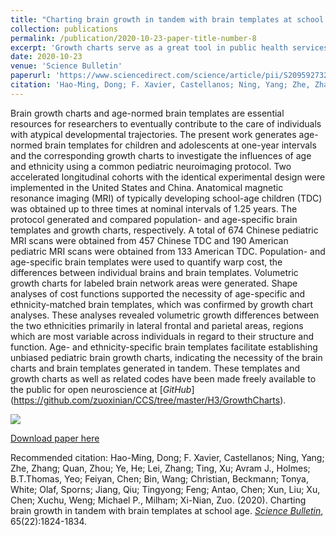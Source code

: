 ```yaml
---
title: "Charting brain growth in tandem with brain templates at school age"
collection: publications
permalink: /publication/2020-10-23-paper-title-number-8
excerpt: 'Growth charts serve as a great tool in public health services. They can help to screen or evaluate the developmental status of individuals based on deviations from normative age-expected values, while monitoring the early detection of abnormal growth and follow-up intervention when required. This approach also has potential in evaluating the neurodevelopmental status, but which is impeded by the lack of reliable brain growth charts. In this work, the researchers analyzed a large neuroimaging dataset of Chinese and American pediatric brains, and demonstrated that age- and ethnicity-specific brain templates enable more reliable and accurate mapping of human brain growth charts. They found that the ethnic difference in cortical volume is a marker of developmental divergence, particularly in cortical areas of the high-order associative networks, which exhibit greater functional flexibility, morphological variability and hemispheric asymmetry. This finding not only evidences the necessity of growth charts and templates generated in tandem for the developing brain but also provides a reference resource for neurodevelopmental studies in Chinese population.'
date: 2020-10-23
venue: 'Science Bulletin'
paperurl: 'https://www.sciencedirect.com/science/article/pii/S2095927320304965'
citation: 'Hao-Ming, Dong; F. Xavier, Castellanos; Ning, Yang; Zhe, Zhang; Quan, Zhou; Ye, He; Lei, Zhang; Ting, Xu; Avram J., Holmes; B.T.Thomas, Yeo; Feiyan, Chen; Bin, Wang; Christian, Beckmann; Tonya, White; Olaf, Sporns; Jiang, Qiu; Tingyong; Feng; Antao, Chen; Xun, Liu; Xu, Chen; Xuchu, Weng; Michael P., Milham; Xi-Nian, Zuo. (2020). &quot;Charting brain growth in tandem with brain templates at school age.&quot; <i>Science Bulletin</i>, 65(22):1824-1834.'
---
```

Brain growth charts and age-normed brain templates are essential resources for researchers to eventually contribute to the care of individuals with atypical developmental trajectories. The present work generates age-normed brain templates for children and adolescents at one-year intervals and the corresponding growth charts to investigate the influences of age and ethnicity using a common pediatric neuroimaging protocol. Two accelerated longitudinal cohorts with the identical experimental design were implemented in the United States and China. Anatomical magnetic resonance imaging (MRI) of typically developing school-age children (TDC) was obtained up to three times at nominal intervals of 1.25 years. The protocol generated and compared population- and age-specific brain templates and growth charts, respectively. A total of 674 Chinese pediatric MRI scans were obtained from 457 Chinese TDC and 190 American pediatric MRI scans were obtained from 133 American TDC. Population- and age-specific brain templates were used to quantify warp cost, the differences between individual brains and brain templates. Volumetric growth charts for labeled brain network areas were generated. Shape analyses of cost functions supported the necessity of age-specific and ethnicity-matched brain templates, which was confirmed by growth chart analyses. These analyses revealed volumetric growth differences between the two ethnicities primarily in lateral frontal and parietal areas, regions which are most variable across individuals in regard to their structure and function. Age- and ethnicity-specific brain templates facilitate establishing unbiased pediatric brain growth charts, indicating the necessity of the brain charts and brain templates generated in tandem. These templates and growth charts as well as related codes have been made freely available to the public for open neuroscience at [<i>GitHub</i>] (https://github.com/zuoxinian/CCS/tree/master/H3/GrowthCharts).

<img src='/images/DPN-SciBull500x300.png' align="middle"><br/>

[Download paper here](http://zuoxinian.github.io/files/GC-SciBull.pdf)

Recommended citation: Hao-Ming, Dong; F. Xavier, Castellanos; Ning, Yang; Zhe, Zhang; Quan, Zhou; Ye, He; Lei, Zhang; Ting, Xu; Avram J., Holmes; B.T.Thomas, Yeo; Feiyan, Chen; Bin, Wang; Christian, Beckmann; Tonya, White; Olaf, Sporns; Jiang, Qiu; Tingyong; Feng; Antao, Chen; Xun, Liu; Xu, Chen; Xuchu, Weng; Michael P., Milham; Xi-Nian, Zuo. (2020). Charting brain growth in tandem with brain templates at school age. [<i>Science Bulletin</i>](https://www.sciencedirect.com/journal/science-bulletin), 65(22):1824-1834.
